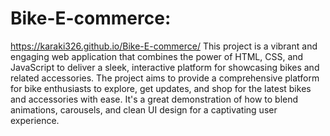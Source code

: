 # Bike-E-commerce:
https://karaki326.github.io/Bike-E-commerce/
This project is a vibrant and engaging web application that combines the power of HTML, CSS, and JavaScript to deliver a sleek, interactive platform for showcasing bikes and related accessories.
The project aims to provide a comprehensive platform for bike enthusiasts to explore, get updates, and shop for the latest bikes and accessories with ease. It's a great demonstration of how to blend animations, carousels, and clean UI design for a captivating user experience.
